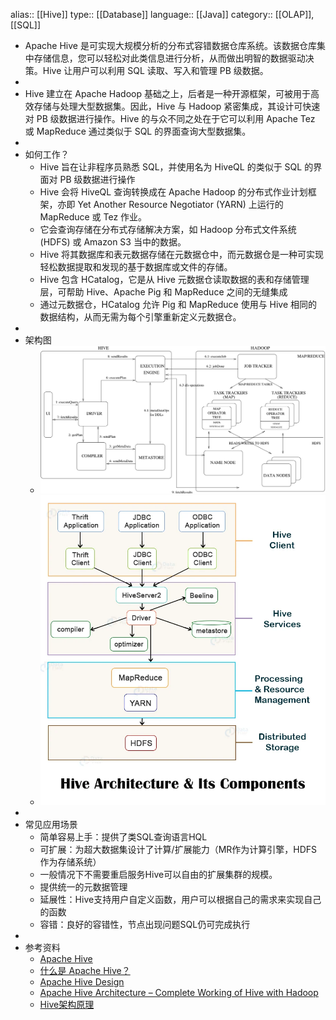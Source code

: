 alias:: [[Hive]]
type:: [[Database]]
language:: [[Java]]
category:: [[OLAP]], [[SQL]]

- Apache Hive 是可实现大规模分析的分布式容错数据仓库系统。该数据仓库集中存储信息，您可以轻松对此类信息进行分析，从而做出明智的数据驱动决策。Hive 让用户可以利用 SQL 读取、写入和管理 PB 级数据。
-
- Hive 建立在 Apache Hadoop 基础之上，后者是一种开源框架，可被用于高效存储与处理大型数据集。因此，Hive 与 Hadoop 紧密集成，其设计可快速对 PB 级数据进行操作。Hive 的与众不同之处在于它可以利用 Apache Tez 或 MapReduce 通过类似于 SQL 的界面查询大型数据集。
-
- 如何工作？
	- Hive 旨在让非程序员熟悉 SQL，并使用名为 HiveQL 的类似于 SQL 的界面对 PB 级数据进行操作
	- Hive 会将 HiveQL 查询转换成在 Apache Hadoop 的分布式作业计划框架，亦即 Yet Another Resource Negotiator (YARN) 上运行的 MapReduce 或 Tez 作业。
	- 它会查询存储在分布式存储解决方案，如 Hadoop 分布式文件系统 (HDFS) 或 Amazon S3 当中的数据。
	- Hive 将其数据库和表元数据存储在元数据仓中，而元数据仓是一种可实现轻松数据提取和发现的基于数据库或文件的存储。
	- Hive 包含 HCatalog，它是从 Hive 元数据仓读取数据的表和存储管理层，可帮助 Hive、Apache Pig 和 MapReduce 之间的无缝集成
	- 通过元数据仓，HCatalog 允许 Pig 和 MapReduce 使用与 Hive 相同的数据结构，从而无需为每个引擎重新定义元数据仓。
-
- 架构图
	- ![image.png](../assets/image_1652070787013_0.png)
	- ![image.png](../assets/image_1652070863041_0.png)
-
- 常见应用场景
	- 简单容易上手：提供了类SQL查询语言HQL
	- 可扩展：为超大数据集设计了计算/扩展能力（MR作为计算引擎，HDFS作为存储系统）
	- 一般情况下不需要重启服务Hive可以自由的扩展集群的规模。
	- 提供统一的元数据管理
	- 延展性：Hive支持用户自定义函数，用户可以根据自己的需求来实现自己的函数
	- 容错：良好的容错性，节点出现问题SQL仍可完成执行
-
- 参考资料
	- [Apache Hive](https://hive.apache.org/)
	- [什么是 Apache Hive？](https://aws.amazon.com/cn/big-data/what-is-hive/)
	- [Apache Hive Design](https://cwiki.apache.org/confluence/display/hive/design)
	- [Apache Hive Architecture – Complete Working of Hive with Hadoop](https://data-flair.training/blogs/apache-hive-architecture/)
	- [Hive架构原理](https://zhuanlan.zhihu.com/p/87545980)